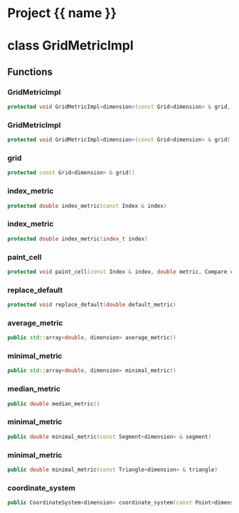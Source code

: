 <script setup>
import {useRoute} from 'vitepress'
const {path} = useRoute()
const tokens = path.split('/')
const words = tokens[2].split('-');
for (let i = 0; i < words.length; i++) {
    words[i] = words[i].charAt(0).toUpperCase() + words[i].slice(1);
    words[i] = words[i].replace('geode', 'Geode')
}
const name = words.join('-');
</script>
# Project {{ name }}

# class GridMetricImpl


## Functions

### GridMetricImpl

```cpp
protected void GridMetricImpl<dimension>(const Grid<dimension> & grid, basic_string_view attribute_name)
```


### GridMetricImpl

```cpp
protected void GridMetricImpl<dimension>(const Grid<dimension> & grid)
```


### grid

```cpp
protected const Grid<dimension> & grid()
```


### index_metric

```cpp
protected double index_metric(const Index & index)
```


### index_metric

```cpp
protected double index_metric(index_t index)
```


### paint_cell

```cpp
protected void paint_cell(const Index & index, double metric, Compare compare)
```


### replace_default

```cpp
protected void replace_default(double default_metric)
```


### average_metric

```cpp
public std::array<double, dimension> average_metric()
```


### minimal_metric

```cpp
public std::array<double, dimension> minimal_metric()
```


### median_metric

```cpp
public double median_metric()
```


### minimal_metric

```cpp
public double minimal_metric(const Segment<dimension> & segment)
```


### minimal_metric

```cpp
public double minimal_metric(const Triangle<dimension> & triangle)
```


### coordinate_system

```cpp
public CoordinateSystem<dimension> coordinate_system(const Point<dimension> & point)
```




